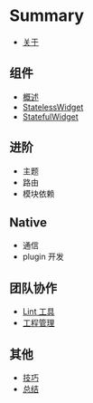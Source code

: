 # Summary

* [关于](./README.md)

## 组件

* [概述](./widgets/README.md)
* [StatelessWidget](./widgets/statelesswidget.md)
* [StatefulWidget](./widgets/statefulwidget.md)

## 进阶

* 主题
* 路由
* 模块依赖

## Native

* 通信
* plugin 开发

## 团队协作

* [Lint 工具](./team/lint.md)
* [工程管理](./team/product.md)

## 其他

* [技巧](./ending/tips.md)
* [总结](./ending/README.md)
